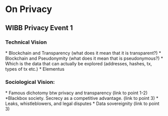 <h1>On Privacy</h1>
<h2>WIBB Privacy Event 1</h2>
<h3>Technical Vision</h3>
* Blockchain and Transparency (what does it mean that it is transparent?)
* Blockchain and Pseudonymity (what does it mean that is pseudonymous?)
* Which is the data that can actually be explored (addresses, hashes, tx, types of tx etc.)
* Elementus
<h3>Sociological Vision:</h3>
* Famous dichotomy btw privacy and transparency (link to point 1-2)
*Blackbox society. Secrecy as a competitive advantage. (link to point 3)
* Leaks, whistleblowers, and legal disputes
* Data sovereignity (link to point 3)

